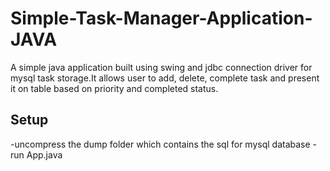 # Simple-Task-Manager-Application-JAVA
A simple java application built using swing and jdbc connection driver for mysql task storage.It allows user to add, delete, complete task and present it on table based on priority and completed status.

## Setup
-uncompress the dump folder which contains the sql for mysql database
-run App.java 
